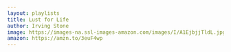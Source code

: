 ```yaml
---
layout: playlists
title: Lust for Life
author: Irving Stone
image: https://images-na.ssl-images-amazon.com/images/I/A1EjbjjTldL.jpg
amazon: https://amzn.to/3euF4wp
---
```


